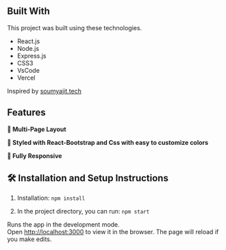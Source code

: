 ## Built With

This project was built using these technologies.

- React.js
- Node.js
- Express.js
- CSS3
- VsCode
- Vercel

Inspired by <a href="https://soumyajit.vercel.app/" target="_blank">soumyajit.tech</a> 

## Features

**📖 Multi-Page Layout**

**🎨 Styled with React-Bootstrap and Css with easy to customize colors**

**📱 Fully Responsive**



## 🛠 Installation and Setup Instructions

1. Installation: `npm install`

2. In the project directory, you can run: `npm start`

Runs the app in the development mode.\
Open [http://localhost:3000](http://localhost:3000) to view it in the browser.
The page will reload if you make edits.
